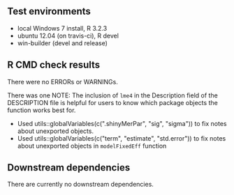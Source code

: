 ## Test environments
* local Windows 7 install, R 3.2.3
* ubuntu 12.04 (on travis-ci), R devel
* win-builder (devel and release)

## R CMD check results
There were no ERRORs or WARNINGs.

There was one NOTE:
The inclusion of `lme4` in the Description field of the DESCRIPTION file is 
helpful for users to know which package objects the function works best for.

* Used utils::globalVariables(c(".shinyMerPar", "sig", "sigma")) to fix notes
about unexported objects.
* Used utils::globalVariables(c("term", "estimate", "std.error")) to fix notes 
about unexported objects in `modelFixedEff` function

## Downstream dependencies
There are currently no downstream dependencies. 

